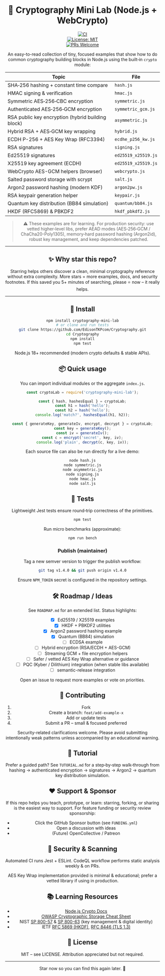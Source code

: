 <div align="center">

# 🔐 Cryptography Mini Lab (Node.js + WebCrypto)

[![CI](https://github.com/EdisonTKPcom/Cryptography/actions/workflows/ci.yml/badge.svg)](https://github.com/EdisonTKPcom/Cryptography/actions)  
[![License: MIT](https://img.shields.io/badge/License-MIT-green.svg)](LICENSE)  
[![PRs Welcome](https://img.shields.io/badge/PRs-welcome-brightgreen.svg)](#contributing)  

An easy-to-read collection of tiny, focused examples that show how to do common cryptography building blocks in Node.js using the built‑in `crypto` module:

| Topic                                             | File                  |
|---------------------------------------------------|-----------------------|
| SHA‑256 hashing + constant time compare           | `hash.js`             |
| HMAC signing & verification                       | `hmac.js`             |
| Symmetric AES‑256‑CBC encryption                  | `symmetric.js`        |
| Authenticated AES‑256‑GCM encryption              | `symmetric_gcm.js`    |
| RSA public key encryption (hybrid building block) | `asymmetric.js`       |
| Hybrid RSA + AES‑GCM key wrapping                 | `hybrid.js`           |
| ECDH P-256 + AES Key Wrap (RFC3394)               | `ecdhe_p256_kw.js`    |
| RSA signatures                                    | `signing.js`          |
| Ed25519 signatures                                | `ed25519_x25519.js`   |
| X25519 key agreement (ECDH)                       | `ed25519_x25519.js`   |
| WebCrypto AES-GCM helpers (browser)               | `webcrypto.js`        |
| Salted password storage with scrypt               | `salt.js`             |
| Argon2 password hashing (modern KDF)              | `argon2pw.js`         |
| RSA keypair generation helper                     | `keypair.js`          |
| Quantum key distribution (BB84 simulation)        | `quantum/bb84.js`     |
| HKDF (RFC5869) & PBKDF2                           | `hkdf_pbkdf2.js`      |

> ⚠️ These examples are for learning. For production security: use vetted higher‑level libs, prefer AEAD modes (AES‑256‑GCM / ChaCha20-Poly1305), memory‑hard password hashing (Argon2id), robust key management, and keep dependencies patched.

---

## ✨ Why star this repo?
Starring helps others discover a clean, minimal cryptography reference without extra complexity. More stars = more examples, docs, and security footnotes. If this saved you 5+ minutes of searching, please ⭐ now – it really helps.

---

## 🚀 Install

```bash
npm install cryptography-mini-lab
# or clone and run tests
git clone https://github.com/EdisonTKPcom/Cryptography.git
cd Cryptography
npm install
npm test
```

Node.js 18+ recommended (modern crypto defaults & stable APIs).

## 📦 Quick usage

You can import individual modules or the aggregate `index.js`.

```js
const cryptoLab = require('cryptography-mini-lab');

const { hash, hashesEqual } = cryptoLab;
const h1 = hash('hello');
const h2 = hash('hello');
console.log('match?', hashesEqual(h1, h2));

const { generateKey, generateIv, encrypt, decrypt } = cryptoLab;
const key = generateKey();
const iv = generateIv();
const c = encrypt('secret', key, iv);
console.log('plain', decrypt(c, key, iv));
```

Each source file can also be run directly for a live demo:

```bash
node hash.js
node symmetric.js
node asymmetric.js
node signing.js
node hmac.js
node salt.js
```

## 🧪 Tests

Lightweight Jest tests ensure round‑trip correctness of the primitives.

```bash
npm test
```

Run micro benchmarks (approximate):

```bash
npm run bench
```

### Publish (maintainer)

Tag a new semver version to trigger the publish workflow:

```bash
git tag v1.4.0 && git push origin v1.4.0
```

Ensure `NPM_TOKEN` secret is configured in the repository settings.

## 🛠️ Roadmap / Ideas

See `ROADMAP.md` for an extended list. Status highlights:

- [x] Ed25519 / X25519 examples
- [x] HKDF + PBKDF2 utilities
- [x] Argon2 password hashing example
- [x] Quantum (BB84) simulation
- [ ] ECDSA example
- [ ] Hybrid encryption (RSA/ECDH + AES-GCM)
- [ ] Streaming GCM + file encryption helpers
- [ ] Safer / vetted AES Key Wrap alternative or guidance
- [ ] PQC (Kyber / Dilithium) integration (when stable libs available)
- [ ] semantic-release integration

Open an issue to request more examples or vote on priorities.

## 🤝 Contributing

1. Fork
2. Create a branch: `feat/add-example-x`
3. Add or update tests
4. Submit a PR – small & focused preferred

Security-related clarifications welcome. Please avoid submitting intentionally weak patterns unless accompanied by an educational warning.

## 📘 Tutorial

Prefer a guided path? See `TUTORIAL.md` for a step‑by‑step walk‑through from hashing → authenticated encryption → signatures → Argon2 → quantum key distribution simulation.

## ❤️ Support & Sponsor

If this repo helps you teach, prototype, or learn: starring, forking, or sharing is the easiest way to support. For feature funding or security review sponsorship:

- Click the GitHub Sponsor button (see `FUNDING.yml`)
- Open a discussion with ideas
- (Future) OpenCollective / Patreon

## 🔐 Security & Scanning

Automated CI runs Jest + ESLint. CodeQL workflow performs static analysis weekly & on PRs.

AES Key Wrap implementation provided is minimal & educational; prefer a vetted library if using in production.

## 📚 Learning Resources

- [Node.js Crypto Docs](https://nodejs.org/api/crypto.html)
- [OWASP Cryptographic Storage Cheat Sheet](https://cheatsheetseries.owasp.org/cheatsheets/Cryptographic_Storage_Cheat_Sheet.html)
- NIST [SP 800-57](https://csrc.nist.gov/publications/detail/sp/800-57-part-1/rev-5/final) & [SP 800-63](https://pages.nist.gov/800-63-3/) (key management & digital identity)
- IETF [RFC 5869 (HKDF)](https://datatracker.ietf.org/doc/html/rfc5869), [RFC 8446 (TLS 1.3)](https://datatracker.ietf.org/doc/html/rfc8446)

## 📄 License

MIT – see LICENSE. Attribution appreciated but not required.

---

Star now so you can find this again later. 🔖

</div>

